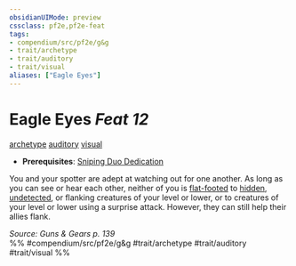 ```yaml
---
obsidianUIMode: preview
cssclass: pf2e,pf2e-feat
tags:
- compendium/src/pf2e/g&g
- trait/archetype
- trait/auditory
- trait/visual
aliases: ["Eagle Eyes"]
---
```

# Eagle Eyes  *Feat 12*  
[archetype](rules/traits/archetype.md "Archetype Feat Trait")  [auditory](rules/traits/auditory.md "Auditory Effect Trait")  [visual](rules/traits/visual.md "Visual Effect Trait")  

- **Prerequisites**: [Sniping Duo Dedication](compendium/feats/sniping-duo-dedication-g-g.md)

You and your spotter are adept at watching out for one another. As long as you can see or hear each other, neither of you is [flat-footed](rules/conditions.md#Flat-footed) to [hidden](rules/conditions.md#Hidden), [undetected](rules/conditions.md#Undetected), or flanking creatures of your level or lower, or to creatures of your level or lower using a surprise attack. However, they can still help their allies flank.

*Source: Guns & Gears p. 139*  
%% #compendium/src/pf2e/g&g #trait/archetype #trait/auditory #trait/visual %%